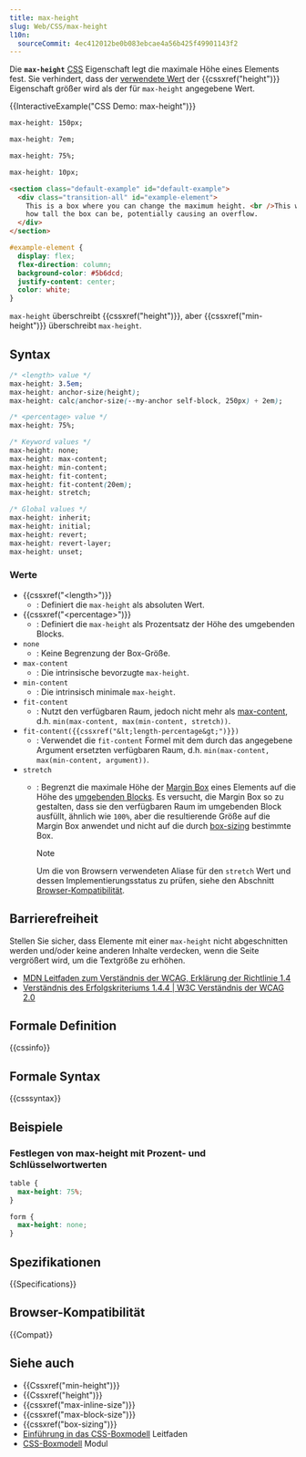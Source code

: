 ```yaml
---
title: max-height
slug: Web/CSS/max-height
l10n:
  sourceCommit: 4ec412012be0b083ebcae4a56b425f49901143f2
---
```


Die **`max-height`** [CSS](/de/docs/Web/CSS) Eigenschaft legt die maximale Höhe eines Elements fest. Sie verhindert, dass der [verwendete Wert](/de/docs/Web/CSS/CSS_cascade/Value_processing#used_value) der {{cssxref("height")}} Eigenschaft größer wird als der für `max-height` angegebene Wert.

{{InteractiveExample("CSS Demo: max-height")}}

```css interactive-example-choice
max-height: 150px;
```

```css interactive-example-choice
max-height: 7em;
```

```css interactive-example-choice
max-height: 75%;
```

```css interactive-example-choice
max-height: 10px;
```

```html interactive-example
<section class="default-example" id="default-example">
  <div class="transition-all" id="example-element">
    This is a box where you can change the maximum height. <br />This will limit
    how tall the box can be, potentially causing an overflow.
  </div>
</section>
```

```css interactive-example
#example-element {
  display: flex;
  flex-direction: column;
  background-color: #5b6dcd;
  justify-content: center;
  color: white;
}
```

`max-height` überschreibt {{cssxref("height")}}, aber {{cssxref("min-height")}} überschreibt `max-height`.

## Syntax

```css
/* <length> value */
max-height: 3.5em;
max-height: anchor-size(height);
max-height: calc(anchor-size(--my-anchor self-block, 250px) + 2em);

/* <percentage> value */
max-height: 75%;

/* Keyword values */
max-height: none;
max-height: max-content;
max-height: min-content;
max-height: fit-content;
max-height: fit-content(20em);
max-height: stretch;

/* Global values */
max-height: inherit;
max-height: initial;
max-height: revert;
max-height: revert-layer;
max-height: unset;
```

### Werte

- {{cssxref("&lt;length&gt;")}}
  - : Definiert die `max-height` als absoluten Wert.
- {{cssxref("&lt;percentage&gt;")}}
  - : Definiert die `max-height` als Prozentsatz der Höhe des umgebenden Blocks.
- `none`
  - : Keine Begrenzung der Box-Größe.
- `max-content`
  - : Die intrinsische bevorzugte `max-height`.
- `min-content`
  - : Die intrinsisch minimale `max-height`.
- `fit-content`
  - : Nutzt den verfügbaren Raum, jedoch nicht mehr als [max-content](/de/docs/Web/CSS/max-content), d.h. `min(max-content, max(min-content, stretch))`.
- `fit-content({{cssxref("&lt;length-percentage&gt;")}})`
  - : Verwendet die `fit-content` Formel mit dem durch das angegebene Argument ersetzten verfügbaren Raum, d.h. `min(max-content, max(min-content, argument))`.
- `stretch`
  - : Begrenzt die maximale Höhe der [Margin Box](/de/docs/Learn_web_development/Core/Styling_basics/Box_model#parts_of_a_box) eines Elements auf die Höhe des [umgebenden Blocks](/de/docs/Web/CSS/CSS_display/Containing_block#identifying_the_containing_block). Es versucht, die Margin Box so zu gestalten, dass sie den verfügbaren Raum im umgebenden Block ausfüllt, ähnlich wie `100%`, aber die resultierende Größe auf die Margin Box anwendet und nicht auf die durch [box-sizing](/de/docs/Web/CSS/box-sizing) bestimmte Box.

    > [!NOTE]
    > Um die von Browsern verwendeten Aliase für den `stretch` Wert und dessen Implementierungsstatus zu prüfen, siehe den Abschnitt [Browser-Kompatibilität](#browser-kompatibilität).

## Barrierefreiheit

Stellen Sie sicher, dass Elemente mit einer `max-height` nicht abgeschnitten werden und/oder keine anderen Inhalte verdecken, wenn die Seite vergrößert wird, um die Textgröße zu erhöhen.

- [MDN Leitfaden zum Verständnis der WCAG, Erklärung der Richtlinie 1.4](/de/docs/Web/Accessibility/Guides/Understanding_WCAG/Perceivable#guideline_1.4_make_it_easier_for_users_to_see_and_hear_content_including_separating_foreground_from_background)
- [Verständnis des Erfolgskriteriums 1.4.4 | W3C Verständnis der WCAG 2.0](https://www.w3.org/TR/UNDERSTANDING-WCAG20/visual-audio-contrast-scale.html)

## Formale Definition

{{cssinfo}}

## Formale Syntax

{{csssyntax}}

## Beispiele

### Festlegen von max-height mit Prozent- und Schlüsselwortwerten

```css
table {
  max-height: 75%;
}

form {
  max-height: none;
}
```

## Spezifikationen

{{Specifications}}

## Browser-Kompatibilität

{{Compat}}

## Siehe auch

- {{Cssxref("min-height")}}
- {{Cssxref("height")}}
- {{cssxref("max-inline-size")}}
- {{cssxref("max-block-size")}}
- {{cssxref("box-sizing")}}
- [Einführung in das CSS-Boxmodell](/de/docs/Web/CSS/CSS_box_model/Introduction_to_the_CSS_box_model) Leitfaden
- [CSS-Boxmodell](/de/docs/Web/CSS/CSS_box_model) Modul

